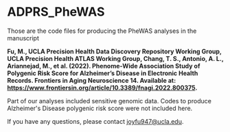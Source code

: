 # ADPRS_PheWAS
Those are the code files for producing the PheWAS analyses in the manuscript 

**Fu, M., UCLA Precision Health Data Discovery Repository Working Group, UCLA Precision Health ATLAS Working Group, Chang, T. S., Antonio, A. L., Ariannejad, M., et al. (2022). Phenome-Wide Association Study of Polygenic Risk Score for Alzheimer’s Disease in Electronic Health Records. Frontiers in Aging Neuroscience 14. Available at: https://www.frontiersin.org/article/10.3389/fnagi.2022.800375.**

Part of our analyses included sensitive genomic data. Codes to produce Alzheimer's Disease polygenic risk score were not included here.

If you have any questions, please contact joyfu947@ucla.edu.
